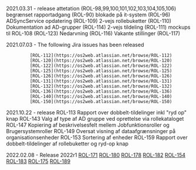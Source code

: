 2021.03.31 - release
             attetation (ROL-98,99,100,101,102,103,104,105,106)
             begrænset rapportadgang (ROL-90)
             blokade på it-system (ROL-96)
             ADSyncService opdatering (ROL-109)
             2-vejs rollebuketter (ROL-110)
             Dokumentation ad AD-grupper (ROL-114)
             2-vejs tildeling (ROL-111)
             mockups til ROL-108 (ROL-123)
             Nedarvning (ROL-116)
             Vakante stillinger (ROL-117)

2021.07.03 - The following Jira issues has been released

             [ROL-112](https://os2web.atlassian.net/browse/ROL-112)
             [ROL-120](https://os2web.atlassian.net/browse/ROL-120)
             [ROL-122](https://os2web.atlassian.net/browse/ROL-122)
             [ROL-125](https://os2web.atlassian.net/browse/ROL-125)
             [ROL-126](https://os2web.atlassian.net/browse/ROL-126)
             [ROL-131](https://os2web.atlassian.net/browse/ROL-131)
             [ROL-132](https://os2web.atlassian.net/browse/ROL-132)
             [ROL-136](https://os2web.atlassian.net/browse/ROL-136)
             [ROL-140](https://os2web.atlassian.net/browse/ROL-140)
             [ROL-150](https://os2web.atlassian.net/browse/ROL-150)

2021.10.22 - release
             ROL-113 Rapport over dobbelt-tildelinger inkl "ryd op" knap
             ROL-143 Valg af type af AD gruppe ved oprettelse via rollekataloget
             ROL-147 Kopiering af beskrivelsesfelt mellem Jobfunktionsroller og Brugersystemroller
             ROL-149 Oversat visning af dataafgrænsninger på organisationsenheder
             ROL-153 Sortering af enheder
             ROL-159 Rapport over dobbelt-tildelinger af rollebuketter og ryd-op knap

2022.02.08 - Release 2022r1
             [ROL-171](https://os2web.atlassian.net/browse/ROL-171)
             [ROL-180](https://os2web.atlassian.net/browse/ROL-180)
             [ROL-178](https://os2web.atlassian.net/browse/ROL-178)
             [ROL-182](https://os2web.atlassian.net/browse/ROL-182)
             [ROL-154](https://os2web.atlassian.net/browse/ROL-154)
             [ROL-183](https://os2web.atlassian.net/browse/ROL-183)
             [ROL-175](https://os2web.atlassian.net/browse/ROL-175)
             [ROL-189](https://os2web.atlassian.net/browse/ROL-189)


